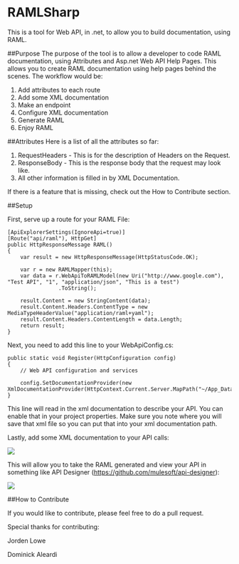 RAMLSharp
=========

This is a tool for Web API, in .net, to allow you to build documentation, using RAML.

##Purpose
The purpose of the tool is to allow a developer to code RAML documentation, using Attributes and Asp.net Web API Help Pages.  This allows you to create RAML documentation using help pages behind the scenes.  The workflow would be:

1.  Add attributes to each route
2.  Add some XML documentation
3.  Make an endpoint
4.  Configure XML documentation
5.  Generate RAML
6.  Enjoy RAML

##Attributes
Here is a list of all the attributes so far:

1.  RequestHeaders - This is for the description of Headers on the Request.
3.  ResponseBody - This is the response body that the request may look like.
4.  All other information is filled in by XML Documentation.

If there is a feature that is missing, check out the How to Contribute section.

##Setup

First, serve up a route for your RAML File:
```
[ApiExplorerSettings(IgnoreApi=true)]
[Route("api/raml"), HttpGet]
public HttpResponseMessage RAML()
{
    var result = new HttpResponseMessage(HttpStatusCode.OK);
            
    var r = new RAMLMapper(this);
    var data = r.WebApiToRAMLModel(new Uri("http://www.google.com"), "Test API", "1", "application/json", "This is a test")
                .ToString();

    result.Content = new StringContent(data);
    result.Content.Headers.ContentType = new MediaTypeHeaderValue("application/raml+yaml");
    result.Content.Headers.ContentLength = data.Length;
    return result;
}
```

Next, you need to add this line to your WebApiConfig.cs:

```
public static void Register(HttpConfiguration config)
{
    // Web API configuration and services

    config.SetDocumentationProvider(new XmlDocumentationProvider(HttpContext.Current.Server.MapPath("~/App_Data/XmlDocument.xml")));
}
```

This line will read in the xml documentation to describe your API.  You can enable that in your project properties.  Make sure you note where you will save that xml file so you can put that into your xml documentation path.

Lastly, add some XML documentation to your API calls:

![](https://raw.githubusercontent.com/supermitsuba/RAMLsharp/master/images/sampleController.png)

This will allow you to take the RAML generated and view your API in something like API Designer (https://github.com/mulesoft/api-designer):

![](https://raw.githubusercontent.com/supermitsuba/RAMLsharp/master/images/sampleRAML.png)


##How to Contribute

If you would like to contribute, please feel free to do a pull request.

Special thanks for contributing:

Jorden Lowe

Dominick Aleardi
